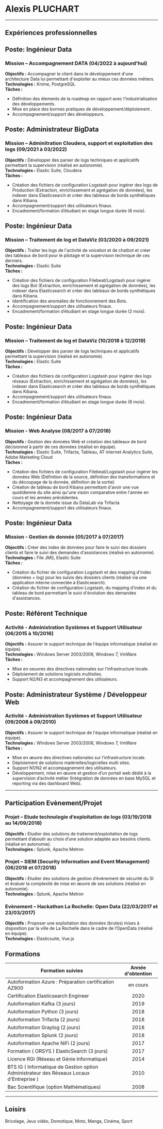 # Alexis PLUCHART
---
## Expériences professionnelles
## Poste: Ingénieur Data
### Mission – Accompagnement DATA (04/2022 à aujourd'hui)
**Objectifs :** Accompagner le client dans le développement d'une architecture Data lui permettant d'exploiter au mieux ces données métiers.  
**Technologies :** Knime, PostgreSQL  
**Tâches :**  
* Définition des élements de la roadmap en rapport avec l'industrialisation des développements.
* Mise en place des bonnes pratiques de développement/déploiement . 
*	Accompagnement/support des développeurs.   

## Poste: Administrateur BigData
### Mission – Adminitration Cloudera, support et exploitation des logs (09/2021 à 03/2022)
**Objectifs :** Développer des parser de logs techniques et applicatifs permettant la supervision (réalisé en autonomie).  
**Technologies :** Elastic Suite, Cloudera  
**Tâches :**  
* Création des fichiers de configuration Logstash pour ingérer des logs de Production (Extraction, enrichissement et agrégation de données), les indexer dans Elasticsearch et créer des tableaux de bords synthétiques dans Kibana.  
*	Accompagnement/support des utilisateurs finaux.  
*	Encadrement/formation d’étudiant en stage longue durée (6 mois).

## Poste: Ingénieur Data
### Mission – Traitement de log et DataViz (03/2020 à 09/2021)
**Objectifs :** Traiter les logs de l'activité de voicebot et de chatbot et créer des tableaux de bord pour le pilotage et la supervision technique de ces derniers.  
**Technologies :** Elastic Suite  
**Tâches :**  
* Création des fichiers de configuration Filebeat/Logstash pour ingérer des logs Bot (Extraction, enrichissement et agrégation de données), les indexer dans Elasticsearch et créer des tableaux de bords synthétiques dans Kibana.
* Identification des anomalies de fonctionnement des Bots.
*	Accompagnement/support des utilisateurs finaux.  
*	Encadrement/formation d’étudiant en stage longue durée (2 mois).

## Poste: Ingénieur Data
### Mission – Traitement de log et DataViz (10/2018 à 12/2019)
**Objectifs :** Développer des parser de logs techniques et applicatifs permettant la supervision (réalisé en autonomie).  
**Technologies :** Elastic Suite  
**Tâches :**  
* Création des fichiers de configuration Logstash pour ingérer des logs réseaux (Extraction, enrichissement et agrégation de données), les indexer dans Elasticsearch et créer des tableaux de bords synthétiques dans Kibana.  
*	Accompagnement/support des utilisateurs finaux.  
*	Encadrement/formation d’étudiant en stage longue durée (6 mois).  

## Poste: Ingénieur Data
### Mission - Web Analyse (08/2017 à 07/2018)
**Objectifs :** Gestion des données Web et création des tableaux de bord décisionnel à partir de ces données (réalisé en équipe).  
**Technologies :** Elastic Suite, Trifacta, Tableau, AT internet Analytics Suite, Adobe Marketing Cloud  
**Tâches :**  
* Création des fichiers de configuration Filebeat/Logstash pour ingérer les données Web (Définition de la source, définition des transformations et du découpage de la donnée, définition de la sortie) 
* Création de tableau de bord Kibana permettant d'avoir une vue quotidienne du site ainsi qu'une vision comparative entre l'année en cours et les années précédentes.
* Nettoyage de la donnée issue du DataLab via Trifacta 
*	Accompagnement/support des utilisateurs finaux.  

## Poste: Ingénieur Data
### Mission - Gestion de donnée (05/2017 à 07/2017)  
**Objectifs :** Créer des index de données pour faire le suivi des dossiers clients et faire le suivi des demandes d'assistances (réalisé en autonomie).  
**Technologies :** File JMS, Elastic Suite  
**Tâches :**  
* Création du fichier de configuration Logstash et des mapping d'index (données + log) pour les suivis des dossiers clients (réalisé via une application interne connectée à Elasticsearch).  
* Création du fichier de configuration Logstash, du mapping d'index et du tableau de bord permettant le suivi d'évolution des demandes d'assistances.  

## Poste: Référent Technique
### Activité - Administration Systèmes et Support Utilisateur (06/2015 à 10/2016)  
**Objectifs :** Assurer le support technique de l'équipe informatique (réalisé en équipe).  
**Technologies :** Windows Server 2003/2008, Windows 7, VmWare  
**Tâches :**  
* Mise en oeuvres des directives nationales sur l’infrastructure locale.
* Déploiement de solutions logiciels  multisites.
* Support N2/N3 et accompagnement des utilisateurs.

## Poste: Administrateur Système / Développeur Web
### Activité - Administration Systèmes et Support Utilisateur (09/2008 à 09/2010)
**Objectifs :** Assurer le support technique de l'équipe informatique (réalisé en équipe).  
**Technologies :** Windows Server 2003/2008, Windows 7, VmWare  
**Tâches :**  
*	Mise en œuvre des directives nationales sur l’infrastructure locale.
*	Déploiement de solutions matérielles/logicielles multi sites.
*	Support N1/N2 et accompagnement des utilisateurs.
*	Développement, mise en œuvre et gestion d’un portail web dédié à la supervision d’activité métier (Intégration de données en base MySQL et reporting via des dashboard Web).

---
## Participation Evènement/Projet
### Projet – Etude technologie d’exploitation de logs (03/19/2018 au 14/09/2018)
**Objectifs :** Etudier des solutions de traitement/exploitation de logs permettant d’aboutir au choix d’une solution adaptée aux besoins clients. (réalisé en autonomie).  
**Technologies :** Splunk, Apache Metron  

### Projet – SIEM (Security Information and Event Management) (06/2018 et 07/2018)
**Objectifs :** Etudier des solutions de gestion d’évènement de sécurité du SI et évaluer la complexité de mise en œuvre de ses solutions (réalisé en autonomie).  
**Technologies :** Splunk, Apache Metron  

### Evènement – Hackathon La Rochelle: Open Data (22/03/2017 et 23/03/2017)
**Objectifs :** Proposer une exploitation des données (brutes) mises à disposition par la ville de La Rochelle dans le cadre de l’OpenData (réalisé en équipe).  
**Technologies :** Elasticsuite, Vue.js  


## Formations
| Formation suivies | Année d'obtention |  
| ---|:---: |  
| Autoformation Azure : Préparation certification AZ900 | en cours |  
| Certification Elasticsearch Engineer | 2020 |  
| Autoformation Kafka (3 jours) | 2019 |  
| Autoformation Python (3 jours) | 2018 |  
| Autoformation Trifacta (2 jours) | 2018 |  
| Autoformation Graylog (2 jours) | 2018 |  
| Autoformation Splunk (2 jours) | 2018 |  
| Autoformation Apache NiFi (2 jours) | 2017 |  
| Formation ( ORSYS ) ElasticSearch (3 jours) | 2017 |  
| Licence RGI (Réseau et Génie Informatique) | 2014 |  
| BTS IG ( Informatique de Gestion option Administrateur des Réseaux Locaux d'Entreprise ) | 2010 |  
| Bac Scientifique (option Mathématiques) | 2008 |  
---
## Loisirs  
Bricolage, Jeux vidéo, Domotique, Moto, Manga, Cinéma, Sport


